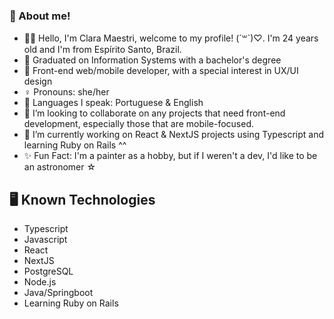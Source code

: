 ### 🌙 About me! 
- 👩‍💻 Hello, I'm Clara Maestri, welcome to my profile! (´꒳`)♡. I'm 24 years old and I'm from Espírito Santo, Brazil.
- 📖 Graduated on Information Systems with a bachelor's degree
- 📱 Front-end web/mobile developer, with a special interest in UX/UI design
- ♀️ Pronouns: she/her 
- 💬 Languages I speak: Portuguese & English
- 👯 I’m looking to collaborate on any projects that need front-end development, especially those that are mobile-focused. 
- 🌱 I’m currently working on React & NextJS projects using Typescript and learning Ruby on Rails ^^  
- ✨ Fun Fact: I'm a painter as a hobby, but if I weren't a dev, I'd like to be an astronomer ☆


## 🖥️ Known Technologies
- Typescript
- Javascript
- React
- NextJS 
- PostgreSQL
- Node.js 
- Java/Springboot 
- Learning Ruby on Rails
